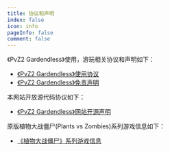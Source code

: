 ```yaml
---
title: 协议和声明
index: false
icon: info
pageInfo: false
comment: false
---
```


《PvZ2 Gardendless》使用，游玩相关协议和声明如下：

- [《PvZ2 Gardendless》使用协议](Agreement.md)
- [《PvZ2 Gardendless》免责声明](Disclaimer.md)

本网站开放源代码协议如下：

- [《PvZ2 Gardendless》网站开源声明](OpenSource.md)

原版植物大战僵尸(Plants vs Zombies)系列游戏信息如下：

- [《植物大战僵尸》系列游戏信息](PvZinfo.md)
